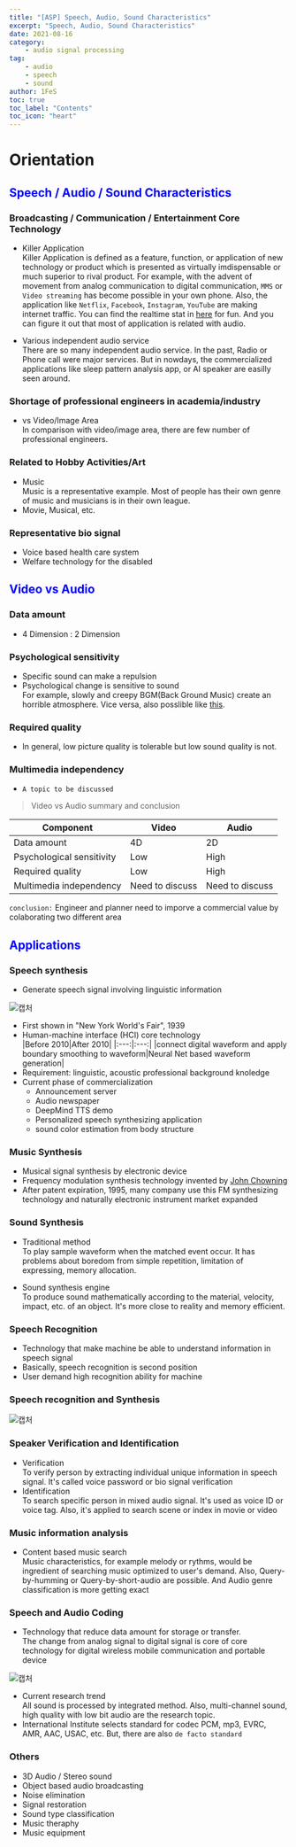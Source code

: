 ```yaml
---
title: "[ASP] Speech, Audio, Sound Characteristics"
excerpt: "Speech, Audio, Sound Characteristics"
date: 2021-08-16
category:
    - audio signal processing
tag:
    - audio
    - speech
    - sound
author: 1FeS
toc: true
toc_label: "Contents"
toc_icon: "heart"
---
```


# Orientation
## <span style="color: blue;">Speech / Audio / Sound Characteristics</span>

### Broadcasting / Communication / Entertainment Core Technology 
- Killer Application  
  Killer Application is defined as a feature, function, or application of new technology or product which is presented as virtually imdispensable or much superior to rival product. For example, with the advent of movement from analog communication to digital communication, `MMS` or `Video streaming` has become possible in your own phone. Also, the application like `Netflix`, `Facebook`, `Instagram`, `YouTube` are making internet traffic. You can find the realtime stat in [here](https://www.internetlivestats.com/) for fun. And you can figure it out that most of application is related with audio.

- Various independent audio service  
  There are so many independent audio service. In the past, Radio or Phone call were major services. But in nowdays, the commercialized applications like sleep pattern analysis app, or AI speaker are easilly seen around.

### Shortage of professional engineers in academia/industry
- vs Video/Image Area  
  In comparison with video/image area, there are few number of professional engineers.

### Related to Hobby Activities/Art
- Music  
  Music is a representative example. Most of people has their own genre of music and musicians is in their own league.
- Movie, Musical, etc.

### Representative bio signal
- Voice based health care system
- Welfare technology for the disabled

## <span style="color: blue;">Video vs Audio</span>

### Data amount 
- 4 Dimension : 2 Dimension

### Psychological sensitivity
- Specific sound can make a repulsion
- Psychological change is sensitive to sound  
  For example, slowly and creepy BGM(Back Ground Music) create an horrible atmosphere. Vice versa, also posslible like [this](https://youtu.be/ghNci2gUpSk).

### Required quality
- In general, low picture quality is tolerable but low sound quality is not.

### Multimedia independency
- `A topic to be discussed`

> Video vs Audio summary and conclusion

|Component|Video|Audio|
|---|---|---|
|Data amount|4D|2D|
|Psychological sensitivity|Low|High|
|Required quality|Low|High|
|Multimedia independency|Need to discuss| Need to discuss|

`conclusion:` Engineer and planner need to imporve a commercial value by colaborating two different area

## <span style="color: blue;">Applications</span>
### Speech synthesis
- Generate speech signal involving linguistic information
  
![캡처](https://user-images.githubusercontent.com/49026408/89806744-81e14400-db72-11ea-9d89-c9b2482be526.JPG)

- First shown in "New York World's Fair", 1939
- Human-machine interface (HCI) core technology  
  |Before 2010|After 2010|
  |:---:|:---:|
  |connect digital waveform and apply boundary smoothing to waveform|Neural Net based waveform generation|
- Requirement: linguistic, acoustic professional background knoledge
- Current phase of commercialization  
  * Announcement server
  * Audio newspaper
  * DeepMind TTS demo
  * Personalized speech synthesizing application
  * sound color estimation from body structure

### Music Synthesis
- Musical signal synthesis by electronic device
- Frequency modulation synthesis technology invented by [John Chowning](https://en.wikipedia.org/wiki/John_Chowning)
- After patent expiration, 1995, many company use this FM synthesizing technology and naturally electronic instrument market expanded

### Sound Synthesis
- Traditional method  
  To play sample waveform when the matched event occur. It has problems about boredom from simple repetition, limitation of expressing, memory allocation.

- Sound synthesis engine  
  To produce sound mathematically according to the material, velocity, impact, etc. of an object. It's more close to reality and memory efficient.

### Speech Recognition
- Technology that make machine be able to understand information in speech signal
- Basically, speech recognition is second position
- User demand high recognition ability for machine

### Speech recognition and Synthesis
![캡처](https://user-images.githubusercontent.com/49026408/89809449-87d92400-db76-11ea-8cae-a0b3a04c819a.JPG)

### Speaker Verification and Identification
- Verification  
  To verify person by extracting individual unique information in speech signal. It's called voice password or bio signal verification
- Identification  
  To search specific person in mixed audio signal. It's used as voice ID or voice tag. Also, it's applied to search scene or index in movie or video

### Music information analysis
- Content based music search  
  Music characteristics, for example melody or rythms, would be ingredient of searching music optimized to user's demand. Also, Query-by-humming or Query-by-short-audio are possible. And Audio genre classification is more getting exact

### Speech and Audio Coding
- Technology that reduce data amount for storage or transfer.  
  The change from analog signal to digital signal is core of core technology for digital wireless mobile communication and portable device  
  
![캡처](https://user-images.githubusercontent.com/49026408/89812430-18196800-db7b-11ea-9be4-78c9049825aa.JPG)
- Current research trend  
  All sound is processed by integrated method. Also, multi-channel sound, high quality with low bit audio are the research topic.
- International Institute selects standard for codec
  PCM, mp3, EVRC, AMR, AAC, USAC, etc. But, there are also `de facto standard`

### Others
- 3D Audio / Stereo sound
- Object based audio broadcasting
- Noise elimination
- Signal restoration
- Sound type classification
- Music theraphy
- Music equipment